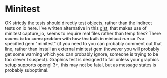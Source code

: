 Minitest
========

OK strictly the tests should directly test objects, rather than the indirect tests on io here. I've written alternative in this [gist][], that makes use of minitest capture_io, seems to require real files rather than temp files? There seems to be some problem with how the built in minitest run so I've specified gem "minitest" (if you need to you can probably comment out that line, rather than install an external minitest gem (however you will probably get some warning which you can probably ignore, someone is trying to be too clever I suspect). Graphics test is designed to fail unless your graphics setup supports opengl 3+, this may not be fatal, but as message states is probably suboptimal.

[gist]:https://gist.github.com/monkstone/6145906
